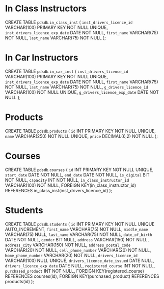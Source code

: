 # In Class Instructors

CREATE TABLE `pdsdb`.`in_class_inst` (
  `inst_drivers_licence_id` VARCHAR(100) PRIMARY KEY NOT NULL UNIQUE,
  `inst_drivers_licence_exp_date` DATE NOT NULL,
  `first_name` VARCHAR(75) NOT NULL,
  `last_name` VARCHAR(75) NOT NULL
);


# In Car Instructors

CREATE TABLE `pdsdb`.`in_car_inst` (
  `inst_drivers_licence_id` VARCHAR(100) PRIMARY KEY NOT NULL UNIQUE,
  `inst_drivers_licence_exp_date` DATE NOT NULL,
  `first_name` VARCHAR(75) NOT NULL,
  `last_name` VARCHAR(75) NOT NULL,
  `g_drivers_licence_id` VARCHAR(100) NOT NULL UNIQUE,
  `g_drivers_licence_exp_date` DATE NOT NULL
  );

# Products

CREATE TABLE `pdsdb`.`products` (
  `id` INT PRIMARY KEY NOT NULL UNIQUE,
  `name` VARCHAR(250) NOT NULL UNIQUE,
  `price` DECIMAL(6,2) NOT NULL
);

# Courses

CREATE TABLE `pdsdb`.`courses` (
  `id` INT PRIMARY KEY NOT NULL UNIQUE,
  `start_date` DATE NOT NULL,
  `end_date` DATE NOT NULL,
  `is_digital` BIT NOT NULL,
  `capacity` INT NOT NULL,
  `in_class_instructor_id` VARCHAR(100) NOT NULL,
  FOREIGN KEY(in_class_instructor_id) REFERENCES in_class_inst(inst_drivers_licence_id)
);

# Students

CREATE TABLE `pdsdb`.`students` (
  `id` INT PRIMARY KEY NOT NULL UNIQUE AUTO_INCREMENT,
  `first_name` VARCHAR(75) NOT NULL,
  `middle_name` VARCHAR(75) NULL,
  `last_name` VARCHAR(75) NOT NULL,
  `date_of_birth` DATE NOT NULL,
  `gender` BIT NULL,
  `address` VARCHAR(150) NOT NULL,
  `address_city` VARCHAR(150) NOT NULL,
  `address_postal_code` VARCHAR(20) NOT NULL,
  `cell_phone_number` VARCHAR(20) NOT NULL,
  `home_phone_number` VARCHAR(20) NOT NULL,
  `drivers_licence_id` VARCHAR(100) NULL UNIQUE,
  `drivers_licence_date_issued` DATE NULL,
  `drivers_licence_exp_date` DATE NULL,
  `registered_course` INT NOT NULL,
  `purchased_product` INT NOT NULL,
  FOREIGN KEY(registered_course) REFERENCES courses(id),
  FOREIGN KEY(purchased_product) REFERENCES products(id)
);
